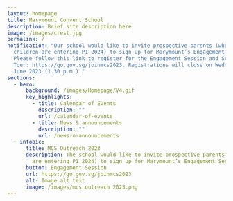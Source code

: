 ```yaml
---
layout: homepage
title: Marymount Convent School
description: Brief site description here
image: /images/crest.jpg
permalink: /
notification: "Our school would like to invite prospective parents (whose
  children are entering P1 2024) to sign up for Marymount’s Engagement Sessions.
  Please follow this link to register for the Engagement Session and School
  Tour: https://go.gov.sg/joinmcs2023. Registrations will close on Wednesday, 28
  June 2023 (1.30 p.m.)."
sections:
  - hero:
      background: /images/Homepage/V4.gif
      key_highlights:
        - title: Calendar of Events
          description: ""
          url: /calendar-of-events
        - title: News & announcements
          description: ""
          url: /news-n-announcements
  - infopic:
      title: MCS Outreach 2023
      description: The school would like to invite prospective parents (whose children
        are entering P1 2024) to sign up for Marymount’s Engagement Sessions.
      button: Engagement Session
      url: https://go.gov.sg/joinmcs2023
      alt: Image alt text
      image: /images/mcs outreach 2023.png
---
```

